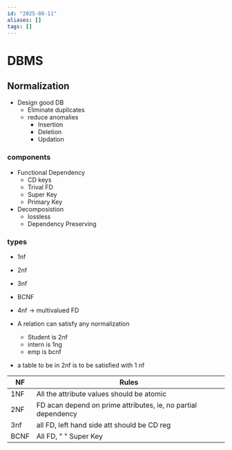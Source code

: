 ```yaml
---
id: "2025-08-11"
aliases: []
tags: []
---
```


#  DBMS
## Normalization
 - Design good DB
	 - Eliminate duplicates
	 - reduce anomalies
		 - Insertion
		 - Deletion
		 - Updation
### components
 - Functional Dependency
	 - CD keys
	 - Trival FD
	 - Super Key
	 - Primary Key
 - Decomposistion
	 - lossless
	 - Dependency Preserving
### types
 - 1nf
 - 2nf
 - 3nf
 - BCNF
 - 4nf -> multivalued FD


 - A relation can satisfy any normalization
	 - Student is 2nf
	 - intern is 1ng
	 - emp is bcnf
- a table to be in 2nf is to be satisfied with 1 nf

| NF   | Rules                                                                    |
| ---- | ------------------------------------------------------------------------ |
| 1NF  | All the attribute values should be atomic                                |
| 2NF  | FD acan depend on prime attributes, ie, no partial dependency            |
| 3nf  | all FD, left hand side att should be CD reg                              |
| BCNF | All FD,              "                        "                Super Key |



